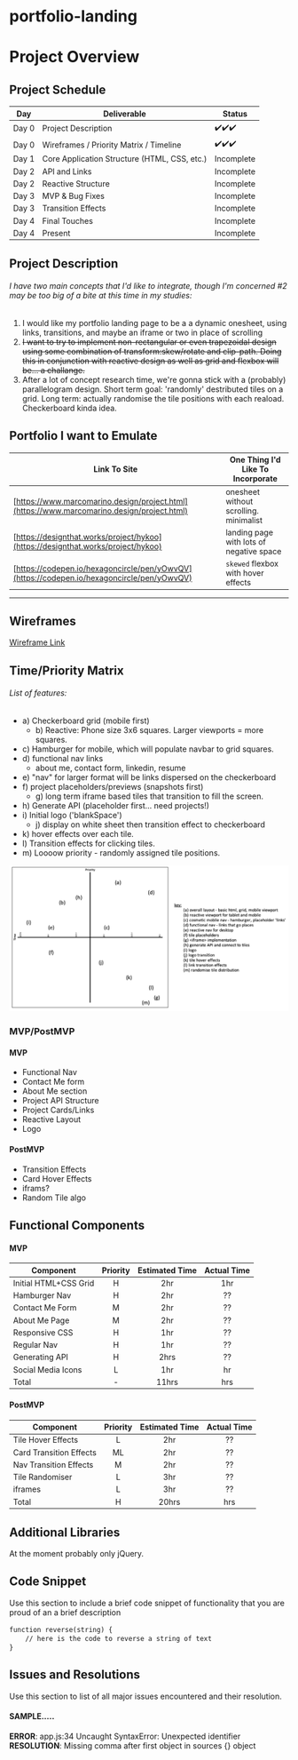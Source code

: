 # portfolio-landing

# Project Overview

## Project Schedule

|  Day | Deliverable | Status
|---|---|---|
|Day 0| Project Description | :heavy_check_mark::heavy_check_mark::heavy_check_mark:
|Day 0| Wireframes / Priority Matrix / Timeline | :heavy_check_mark::heavy_check_mark::heavy_check_mark:
|Day 1| Core Application Structure (HTML, CSS, etc.) | Incomplete
|Day 2| API and Links| Incomplete
|Day 2| Reactive Structure | Incomplete
|Day 3| MVP & Bug Fixes | Incomplete
|Day 3| Transition Effects| Incomplete
|Day 4| Final Touches | Incomplete
|Day 4| Present | Incomplete

## Project Description

###### I have two main concepts that I'd like to integrate, though I'm concerned #2 may be too big of a bite at this time in my studies:
1. I would like my portfolio landing page to be a a dynamic onesheet, using links, transitions, and maybe an iframe or two in place of scrolling
2. ~~I want to try to implement non-rectangular or even trapezoidal design using some combination of transform:skew/rotate and clip-path. Doing this in conjunction with reactive design as well as grid and flexbox will be... a challange.~~
3. After a lot of concept research time, we're gonna stick with a (probably) parallelogram design. Short term goal: 'randomly' destributed tiles on a grid. Long term: actually randomise the tile positions with each reaload. Checkerboard kinda idea.


## Portfolio I want to Emulate

Link To Site  | One Thing I'd Like To Incorporate | 
| ------------- | ------------- |
| [https://www.marcomarino.design/project.html](https://www.marcomarino.design/project.html) | onesheet without scrolling. minimalist |
|[https://designthat.works/project/hykoo](https://designthat.works/project/hykoo) | landing page with lots of negative space |
| [https://codepen.io/hexagoncircle/pen/yOwvQV](https://codepen.io/hexagoncircle/pen/yOwvQV) |  `skewed` flexbox with hover effects |


---

## Wireframes

[Wireframe Link](https://res.cloudinary.com/scwd/image/upload/v1626100626/Portfolio_Wireframe_luqs8k.png)

## Time/Priority Matrix 
###### List of features:
* a) Checkerboard grid (mobile first)
  - b) Reactive: Phone size 3x6 squares. Larger viewports = more squares.
* c) Hamburger for mobile, which will populate navbar to grid squares.
* d) functional nav links
  - about me, contact form, linkedin, resume
* e) "nav" for larger format will be links dispersed on the checkerboard
* f) project placeholders/previews (snapshots first)
  - g) long term iframe based tiles that transition to fill the screen.
* h) Generate API (placeholder first... need projects!)
* i) Initial logo ('blankSpace')
  - j) display on white sheet then transition effect to checkerboard
* k) hover effects over each tile.
* l) Transition effects for clicking tiles.
* m) Loooow priority - randomly assigned tile positions.

![Image of time/priority matrix](./img/time_priority_matrix.png)


### MVP/PostMVP

#### MVP
- Functional Nav
- Contact Me form
- About Me section
- Project API Structure
- Project Cards/Links
- Reactive Layout
- Logo

#### PostMVP 
- Transition Effects
- Card Hover Effects
- iframs?
- Random Tile algo


## Functional Components

#### MVP
| Component | Priority | Estimated Time | Actual Time |
| --- | :---: |  :---: | :---: | 
| Initial HTML+CSS Grid | H | 2hr | 1hr |
| Hamburger Nav         | H | 2hr | ?? |
| Contact Me Form       | M | 2hr | ?? |
| About Me Page         | M | 2hr | ?? | 
| Responsive CSS        | H | 1hr | ?? |
| Regular Nav           | H | 1hr | ?? |   
| Generating API        | H | 2hrs| ?? | 
| Social Media Icons    | L | 1hr | hr |
| Total                | - | 11hrs| hrs |

#### PostMVP
| Component | Priority | Estimated Time | Actual Time |
| --- | :---: |  :---: | :---: | 
| Tile Hover Effects | L | 2hr | ?? |
| Card Transition Effects | ML | 2hr | ?? |
| Nav Transition Effects | M | 2hr | ?? |
| Tile Randomiser | L | 3hr | ?? | 
| iframes | L | 3hr | ?? |
| Total | H | 20hrs| hrs |


## Additional Libraries
 At the moment probably only jQuery.


## Code Snippet

Use this section to include a brief code snippet of functionality that you are proud of an a brief description  
```
function reverse(string) {
	// here is the code to reverse a string of text
}
```


## Issues and Resolutions
 Use this section to list of all major issues encountered and their resolution.


#### SAMPLE.....
**ERROR**: app.js:34 Uncaught SyntaxError: Unexpected identifier                                
**RESOLUTION**: Missing comma after first object in sources {} object
